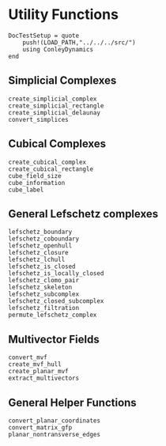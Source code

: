# Utility Functions

```@meta
DocTestSetup = quote
    push!(LOAD_PATH,"../../../src/")
    using ConleyDynamics
end
```

## Simplicial Complexes

```@docs
create_simplicial_complex
create_simplicial_rectangle
create_simplicial_delaunay
convert_simplices
```

## Cubical Complexes

```@docs
create_cubical_complex
create_cubical_rectangle
cube_field_size
cube_information
cube_label
```

## General Lefschetz complexes

```@docs
lefschetz_boundary
lefschetz_coboundary
lefschetz_openhull
lefschetz_closure
lefschetz_lchull
lefschetz_is_closed
lefschetz_is_locally_closed
lefschetz_clomo_pair
lefschetz_skeleton
lefschetz_subcomplex
lefschetz_closed_subcomplex
lefschetz_filtration
permute_lefschetz_complex
```

## Multivector Fields

```@docs
convert_mvf
create_mvf_hull
create_planar_mvf
extract_multivectors
```

## General Helper Functions

```@docs
convert_planar_coordinates
convert_matrix_gfp
planar_nontransverse_edges
```

